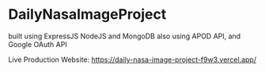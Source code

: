# DailyNasaImageProject  
built using ExpressJS NodeJS and MongoDB also using APOD API, and Google OAuth API

Live Production Website: https://daily-nasa-image-project-f9w3.vercel.app/
